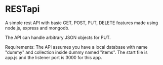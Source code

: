 # RESTapi
A simple rest API with basic GET, POST, PUT, DELETE features made using node.js, express and mongodb.

The API can handle arbitrary JSON objects for PUT.

Requirements:
The API assumes you have a local database with name "dummy" and collection inside dummy named "items".
The start file is app.js and the listener port is 3000 for this app.


